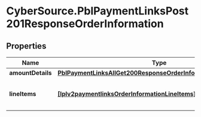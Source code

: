 # CyberSource.PblPaymentLinksPost201ResponseOrderInformation

## Properties
Name | Type | Description | Notes
------------ | ------------- | ------------- | -------------
**amountDetails** | [**PblPaymentLinksAllGet200ResponseOrderInformationAmountDetails**](PblPaymentLinksAllGet200ResponseOrderInformationAmountDetails.md) |  | [optional] 
**lineItems** | [**[Iplv2paymentlinksOrderInformationLineItems]**](Iplv2paymentlinksOrderInformationLineItems.md) | List of the line items from the order. | [optional] 


